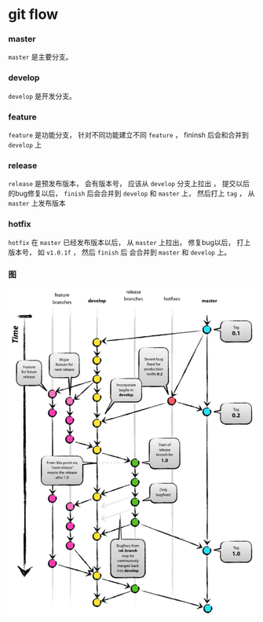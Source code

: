 # git flow

### master

 `master` 是主要分支。 

### develop

 `develop` 是开发分支。 

### feature

 `feature` 是功能分支， 针对不同功能建立不同 `feature` ， fininsh 后会和合并到 `develop` 上

### release

 `release` 是预发布版本， 会有版本号， 应该从 `develop` 分支上拉出 ， 提交以后的bug修复以后， `finish` 后会合并到 `develop` 和 `master` 上， 然后打上 `tag` ， 从 `master` 上发布版本

### hotfix

 `hotfix` 在 `master` 已经发布版本以后， 从 `master` 上拉出， 修复bug以后， 打上版本号， 如 `v1.0.1f` ， 然后 `finish` 后 会合并到 `master` 和 `develop` 上。 

### 图

![img](../../img/2018041101.jpg)

